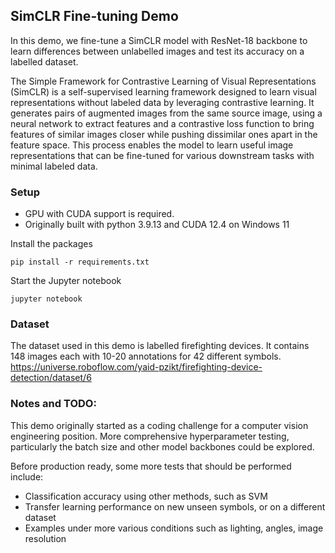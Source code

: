## SimCLR Fine-tuning Demo 
In this demo, we fine-tune a SimCLR model with ResNet-18 backbone to learn differences between unlabelled images and test its accuracy on a labelled dataset. 


The Simple Framework for Contrastive Learning of Visual Representations (SimCLR) 
is a self-supervised learning framework designed to learn visual representations without labeled data by leveraging contrastive learning. It generates pairs of augmented images from the same source image, using a neural network to extract features and a contrastive loss function to bring features of similar images closer while pushing dissimilar ones apart in the feature space. This process enables the model to learn useful image representations that can be fine-tuned for various downstream tasks with minimal labeled data.


### Setup 
- GPU with CUDA support is required. 
- Originally built with python 3.9.13 and CUDA 12.4 on Windows 11 

Install the packages 
```angular2html
pip install -r requirements.txt
```
Start the Jupyter notebook 
```angular2html
jupyter notebook
```

### Dataset 
The dataset used in this demo is labelled firefighting devices. It contains 148 images each with 10-20 annotations for 42 different symbols. 
https://universe.roboflow.com/yaid-pzikt/firefighting-device-detection/dataset/6

### Notes and TODO:
This demo originally started as a coding challenge for a computer vision engineering position. 
More comprehensive hyperparameter testing, particularly the batch size and other model backbones could be explored. 

Before production ready, some more tests that should be performed include:
- Classification accuracy using other methods, such as SVM
- Transfer learning performance on new unseen symbols, or on a different dataset
- Examples under more various conditions such as lighting, angles, image resolution